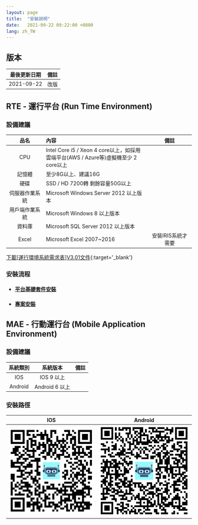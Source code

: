 ```yaml
---
layout: page
title:  "安裝說明"
date:   2021-09-22 09:22:00 +0800
lang: zh_TW
---
```


## 版本

|最後更新日期|備註|
|:--:|:--:|
|2021-09-22|改版|

## RTE - 運行平台 (Run Time Environment)

### 設備建議

|品名|內容|備註|
|:-:|:-|:-:|
|CPU|Intel Core i5 / Xeon 4 core以上，如採用<br>雲端平台(AWS / Azure等)虛擬機至少 2 core以上||
|記憶體|至少8G以上、建議16G||
|硬碟|SSD / HD 7200轉 剩餘容量50G以上||
|伺服器作業系統|Microsoft Windows Server 2012 以上版本||
|用戶端作業系統|Microsoft Windows 8 以上版本||
|資料庫|Microsoft SQL Server 2012 以上版本||
|Excel|Microsoft Excel 2007~2016|安裝IRIS系統才需要|

[下載[運行環境系統需求表]V3.01文件](運行環境系統需求表V3.01.pdf){:target='_blank'}

### 安裝流程
* #### [平台基礎套件安裝](RTE/PACKAGE/README.html)
* #### [專案安裝](RTE/PROJECT/README.html)

## MAE - 行動運行台 (Mobile Application Environment)

### 設備建議

|系統類別|系統版本|備註|
|:-:|:-:|:-:|
|IOS|IOS 9 以上||
|Android|Android 6 以上||

### 安裝路徑

| IOS | Android |
|:-:|:-:|
| [![alt APP Store](img/mae-logo-ios-30.png)](https://apps.apple.com/us/app/id1489699152) | [![alt APP Store](img/mae-logo-android-30.png)](https://play.google.com/store/apps/details?id=com.arcare.ruru.smarr)  |